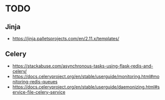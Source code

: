 # TODO

## Jinja
* https://jinja.palletsprojects.com/en/2.11.x/templates/

## Celery
* https://stackabuse.com/asynchronous-tasks-using-flask-redis-and-celery/
* https://docs.celeryproject.org/en/stable/userguide/monitoring.html#monitoring-redis-queues
* https://docs.celeryproject.org/en/stable/userguide/daemonizing.html#service-file-celery-service